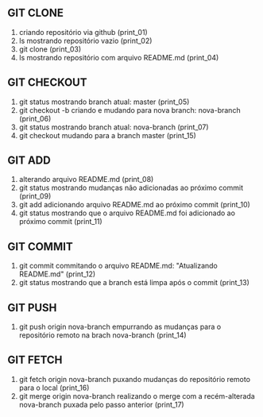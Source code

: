 ## GIT CLONE
01. criando repositório via github (print_01)
02. ls mostrando repositório vazio (print_02)
03. git clone (print_03)
04. ls mostrando repositório com arquivo README.md (print_04)

## GIT CHECKOUT
01. git status mostrando branch atual: master (print_05)
02. git checkout -b criando e mudando para nova branch: nova-branch (print_06)
03. git status mostrando branch atual: nova-branch (print_07)
04. git checkout mudando para a branch master (print_15)

## GIT ADD
01. alterando arquivo README.md (print_08)
02. git status mostrando mudanças não adicionadas ao próximo commit (print_09)
03. git add adicionando arquivo README.md ao próximo commit (print_10)
04. git status mostrando que o arquivo README.md foi adicionado ao próximo commit (print_11)

## GIT COMMIT 
01. git commit commitando o arquivo README.md: "Atualizando README.md" (print_12)
02. git status mostrando que a branch está limpa após o commit (print_13)

## GIT PUSH 
01. git push origin nova-branch empurrando as mudanças para o repositório remoto na brach nova-branch (print_14)

## GIT FETCH
01. git fetch origin nova-branch puxando mudanças do repositório remoto para o local (print_16)
02. git merge origin nova-branch realizando o merge com a recém-alterada nova-branch puxada pelo passo anterior (print_17)